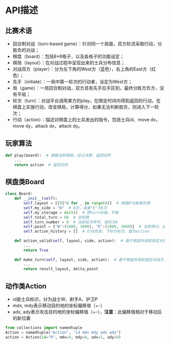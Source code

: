 # API描述
## 比赛术语
- 回合制对战（turn-based game）：针对同一个局面，双方轮流采取行动，分胜负的对战；
- 棋盘（board）：包括8*8格子，以及各格子的功能设定；
- 棋局（layout）：在对战过程中呈现出来的士兵分布信息；
- 对战双方（player）：分为左下角的West方（蓝色），右上角的East方（红色）；
- 先手（initiate）：一局中第一轮次的行动者，设定为West方；
- 局（game）：一局回合制对战，双方具有先手后手区别，最终分胜方负方，没有平局；
- 轮次（turn）：对战平台调用某方的play，在限定时间内得到返回的行动，在棋盘上实施行动，改变棋局，计算得分，如果无法判断胜负，则进入下一轮次；
- 行动（action）：描述对棋盘上的士兵发出的指令，包括士兵id、move dx，move dy，attack dx，attack dy。

## 玩家算法
```python
def play(board):  # 根据当前棋局，经过决策，返回动作
    ...
    return action  # 返回动作
```

## 棋盘类Board
```python
class Board:
    def __init__(self):
        self.layout = [[0]*8 for _ in range(8)]  # 棋盘8*8嵌套列表
        self.my_side = "W"  # W方，或者"E"为E方
        self.my_storage = dict()  # 跨turn存储，字典
        self.total_turn = 60  # 总轮数
        self.turn_number = 0  # 当前轮次序号，首轮为0
        self.point = {"W":(2000, 3000), "E":(2000, 3000)}  # 当前得分，由（司令生命值，士兵总生命值）构成
        self.action_history = []  # 行动历史，下标为轮次，值为action
        
    def action_valid(self, layout, side, action):  # 基于棋盘布局和指定对战方，判断行动是否有效
        ...
        return True
    
    def make_turn(self, layout, side, action):  # 基于棋盘布局和指定对战方，进行一个轮次的对战，返回结果布局和分数变化
        ...
        return result_layout, delta_point
```

## 动作类Action
- id是士兵标识，分为战士W、射手A、护卫P
- mdx, mdy表示移动目的地的坐标偏移值（+-）
- adx, ady表示攻击目的地的坐标偏移值（+-），**注意**：此偏移值相对于移动后的新位置
```python
from collections import namedtuple
Action = namedtuple("Action", "id mdx mdy adx ady")
action = Action(id="R", mdx=0, mdy=0, adx=1, ady=0)
```